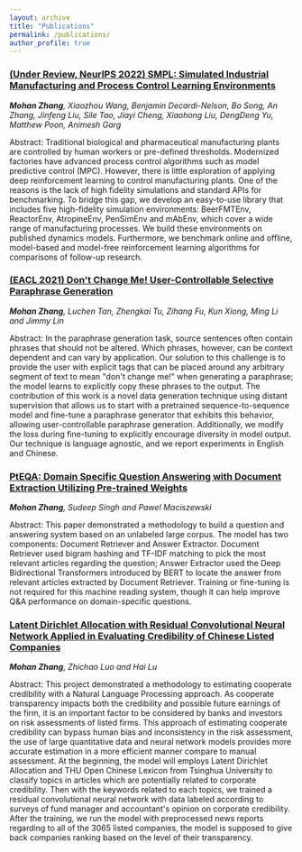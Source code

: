 ```yaml
---
layout: archive
title: "Publications"
permalink: /publications/
author_profile: true
---
```


<!-- {% if author.googlescholar %}
  You can also find my articles on <u><a href="{{author.googlescholar}}">my Google Scholar profile</a>.</u>
{% endif %}

{% include base_path %}

{% for post in site.publications reversed %}
  {% include archive-single.html %}
{% endfor %} -->

### [(Under Review, NeurIPS 2022) SMPL: Simulated Industrial Manufacturing and Process Control Learning Environments](https://arxiv.org/abs/2206.08851)
***Mohan Zhang**, Xiaozhou Wang, Benjamin Decardi-Nelson, Bo Song, An Zhang, Jinfeng Liu, Sile Tao, Jiayi Cheng, Xiaohong Liu, DengDeng Yu, Matthew Poon, Animesh Garg* <br/>
<!-- #### At the University of Toronto and RSVP.ai -->
Abstract: Traditional biological and pharmaceutical manufacturing plants are controlled by human workers or pre-defined thresholds. Modernized factories have advanced process control algorithms such as model predictive control (MPC). However, there is little exploration of applying deep reinforcement learning to control manufacturing plants. One of the reasons is the lack of high fidelity simulations and standard APIs for benchmarking. To bridge this gap, we develop an easy-to-use library that includes five high-fidelity simulation environments: BeerFMTEnv, ReactorEnv, AtropineEnv, PenSimEnv and mAbEnv, which cover a wide range of manufacturing processes. We build these environments on published dynamics models. Furthermore, we benchmark online and offline, model-based and model-free reinforcement learning algorithms for comparisons of follow-up research.


### [(EACL 2021) Don't Change Me! User-Controllable Selective Paraphrase Generation](https://www.aclweb.org/anthology/2021.eacl-main.307/)
***Mohan Zhang**, Luchen Tan, Zhengkai Tu, Zihang Fu, Kun Xiong, Ming Li and Jimmy Lin* <br/>
<!-- #### At the University of Toronto and RSVP.ai -->
Abstract: In the paraphrase generation task, source sentences often contain phrases that should not be altered. Which phrases, however, can be context dependent and can vary by application. Our solution to this challenge is to provide the user with explicit tags that can be placed around any arbitrary segment of text to mean "don't change me!" when generating a paraphrase; the model learns to explicitly copy these phrases to the output. The contribution of this work is a novel data generation technique using distant supervision that allows us to start with a pretrained sequence-to-sequence model and fine-tune a paraphrase generator that exhibits this behavior, allowing user-controllable paraphrase generation. Additionally, we modify the loss during fine-tuning to explicitly encourage diversity in model output. Our technique is language agnostic, and we report experiments in English and Chinese.

### [PtEQA: Domain Specific Question Answering with Document Extraction Utilizing Pre-trained Weights](https://github.com/Mohan-Zhang-u/MyQA/blob/master/PtEQA__Domain_Specific_Question_Answering_with_Document_Extraction_Utilizing_Pre_trained_Weights_LREC.pdf)
***Mohan Zhang**, Sudeep Singh and Pawel Maciszewski* <br/>
<!-- #### At the University of Toronto and Exxon Mobil -->
Abstract: This paper demonstrated a methodology to build a question and answering system based on an unlabeled large corpus. The model has two components: Document Retriever and Answer Extractor. Document Retriever used bigram hashing and TF-IDF matching to pick the most relevant articles regarding the question; Answer Extractor used the Deep Bidirectional Transformers introduced by BERT to locate the answer from relevant articles extracted by Document Retriever. Training or fine-tuning is not required for this machine reading system, though it can help improve Q\&A performance on domain-specific questions.

### [Latent Dirichlet Allocation with Residual Convolutional Neural Network Applied in Evaluating Credibility of Chinese Listed Companies](https://scholar.google.ca/scholar?hl=en&as_sdt=0%2C5&q=Latent+Dirichlet+Allocation+with+Residual+Convolutional+Neural+Network+Applied+in+Evaluating+Credibility+of+Chinese+Listed+Companies)
***Mohan Zhang**, Zhichao Luo and Hai Lu* <br/>
<!-- #### At the University of Toronto -->
Abstract: This project demonstrated a methodology to estimating cooperate credibility with a Natural Language Processing approach. As cooperate transparency impacts both the credibility and possible future earnings of the firm, it is an important factor to be considered by banks and investors on risk assessments of listed firms. This approach of estimating cooperate credibility can bypass human bias and inconsistency in the risk assessment, the use of large quantitative data and neural network models provides more accurate estimation in a more efficient manner compare to manual assessment. At the beginning, the model will employs Latent Dirichlet Allocation and THU Open Chinese Lexicon from Tsinghua University to classify topics in articles which are potentially related to corporate credibility. Then with the keywords related to each topics, we trained a residual convolutional neural network with data labeled according to surveys of fund manager and accountant's opinion on corporate credibility. After the training, we run the model with preprocessed news reports regarding to all of the 3065 listed companies, the model is supposed to give back companies ranking based on the level of their transparency.
